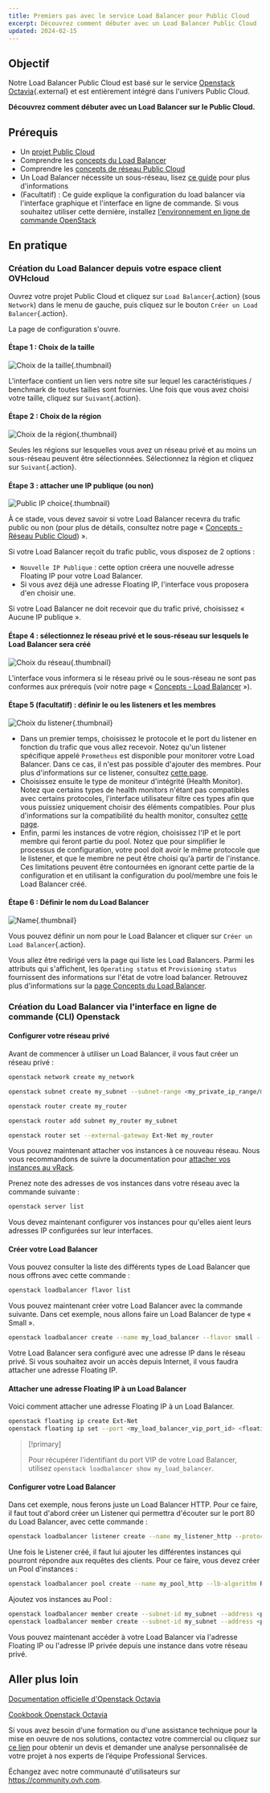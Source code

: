 ```yaml
---
title: Premiers pas avec le service Load Balancer pour Public Cloud
excerpt: Découvrez comment débuter avec un Load Balancer Public Cloud
updated: 2024-02-15
---
```


## Objectif

Notre Load Balancer Public Cloud est basé sur le service [Openstack Octavia](https://wiki.openstack.org/wiki/Octavia){.external} et est entièrement intégré dans l'univers Public Cloud.

**Découvrez comment débuter avec un Load Balancer sur le Public Cloud.**

## Prérequis

- Un [projet Public Cloud](https://www.ovhcloud.com/fr/public-cloud/)
- Comprendre les [concepts du Load Balancer](/pages/public_cloud/public_cloud_network_services/concepts-03-loadbalancer)
- Comprendre les [concepts de réseau Public Cloud](/pages/public_cloud/public_cloud_network_services/concepts-01-public-cloud-networking-concepts)
- Un Load Balancer nécessite un sous-réseau, lisez [ce guide](/pages/public_cloud/public_cloud_network_services/getting-started-07-creating-vrack) pour plus d'informations
- (Facultatif) : Ce guide explique la configuration du load balancer via l'interface graphique et l'interface en ligne de commande. Si vous souhaitez utiliser cette dernière, installez [l'environnement en ligne de commande OpenStack](/pages/public_cloud/compute/prepare_the_environment_for_using_the_openstack_api)


## En pratique

### Création du Load Balancer depuis votre espace client OVHcloud

Ouvrez votre projet Public Cloud et cliquez sur `Load Balancer`{.action} (sous `Network`) dans le menu de gauche, puis cliquez sur le bouton `Créer un Load Balancer`{.action}.

La page de configuration s'ouvre.

#### Étape 1 : Choix de la taille

![Choix de la taille](images/size.png){.thumbnail}

L'interface contient un lien vers notre site sur lequel les caractéristiques / benchmark de toutes tailles sont fournies. Une fois que vous avez choisi votre taille, cliquez sur `Suivant`{.action}.

#### Étape 2 : Choix de la région

![Choix de la région](images/region.png){.thumbnail}

Seules les régions sur lesquelles vous avez un réseau privé et au moins un sous-réseau peuvent être sélectionnées. Sélectionnez la région et cliquez sur `Suivant`{.action}.

#### Étape 3 : attacher une IP publique (ou non)

![Public IP choice](images/floating_IP.png){.thumbnail}

À ce stade, vous devez savoir si votre Load Balancer recevra du trafic public ou non (pour plus de détails, consultez notre page « [Concepts - Réseau Public Cloud](/pages/public_cloud/public_cloud_network_services/concepts-01-public-cloud-networking-concepts)) ». 

Si votre Load Balancer reçoit du trafic public, vous disposez de 2 options :

- `Nouvelle IP Publique` : cette option créera une nouvelle adresse Floating IP pour votre Load Balancer. 
- Si vous avez déjà une adresse Floating IP, l'interface vous proposera d'en choisir une.

Si votre Load Balancer ne doit recevoir que du trafic privé, choisissez « Aucune IP publique ».

#### Étape 4 : sélectionnez le réseau privé et le sous-réseau sur lesquels le Load Balancer sera créé

![Choix du réseau](images/private_network.png){.thumbnail}

L'interface vous informera si le réseau privé ou le sous-réseau ne sont pas conformes aux prérequis (voir notre page « [Concepts - Load Balancer](/pages/public_cloud/public_cloud_network_services/concepts-03-loadbalancer#network-prerequisites) »).

#### Étape 5 (facultatif) : définir le ou les listeners et les membres

![Choix du listener](images/listener.png){.thumbnail}

- Dans un premier temps, choisissez le protocole et le port du listener en fonction du trafic que vous allez recevoir. Notez qu'un listener spécifique appelé `Prometheus` est disponible pour monitorer votre Load Balancer. Dans ce cas, il n'est pas possible d'ajouter des membres. Pour plus d'informations sur ce listener, consultez [cette page](/pages/public_cloud/public_cloud_network_services/technical-resources-02-octavia-monitoring-prometheus).
- Choisissez ensuite le type de moniteur d'intégrité (Health Monitor). Notez que certains types de health monitors n'étant pas compatibles avec certains protocoles, l'interface utilisateur filtre ces types afin que vous puissiez uniquement choisir des éléments compatibles. Pour plus d'informations sur la compatibilité du health monitor, consultez [cette page](/pages/public_cloud/public_cloud_network_services/concepts-01-public-cloud-networking-concepts).
- Enfin, parmi les instances de votre région, choisissez l'IP et le port membre qui feront partie du pool. Notez que pour simplifier le processus de configuration, votre pool doit avoir le même protocole que le listener, et que le membre ne peut être choisi qu'à partir de l'instance. Ces limitations peuvent être contournées en ignorant cette partie de la configuration et en utilisant la configuration du pool/membre une fois le Load Balancer créé. 

#### Étape 6 : Définir le nom du Load Balancer 

![Name](images/name.png){.thumbnail}

Vous pouvez définir un nom pour le Load Balancer et cliquer sur `Créer un Load Balancer`{.action}.

Vous allez être redirigé vers la page qui liste les Load Balancers. Parmi les attributs qui s'affichent, les `Operating status` et `Provisioning status` fournissent des informations sur l'état de votre load balancer. Retrouvez plus d'informations sur la [page Concepts du Load Balancer](/pages/public_cloud/public_cloud_network_services/concepts-03-loadbalancer#operating-provisioning-status).

### Création du Load Balancer via l'interface en ligne de commande (CLI) Openstack

#### Configurer votre réseau privé

Avant de commencer à utiliser un Load Balancer, il vous faut créer un réseau privé :

```bash
openstack network create my_network

openstack subnet create my_subnet --subnet-range <my_private_ip_range/mask> --network my_network --no-dhcp

openstack router create my_router

openstack router add subnet my_router my_subnet

openstack router set --external-gateway Ext-Net my_router
```

Vous pouvez maintenant attacher vos instances à ce nouveau réseau. Nous vous recommandons de suivre la documentation pour [attacher vos instances au vRack](/pages/public_cloud/public_cloud_network_services/getting-started-07-creating-vrack#instance-integration). 

Prenez note des adresses de vos instances dans votre réseau avec la commande suivante :

```bash
openstack server list
```

Vous devez maintenant configurer vos instances pour qu'elles aient leurs adresses IP configurées sur leur interfaces.

#### Créer votre Load Balancer

Vous pouvez consulter la liste des différents types de Load Balancer que nous offrons avec cette commande :

```bash
openstack loadbalancer flavor list
```

Vous pouvez maintenant créer votre Load Balancer avec la commande suivante. Dans cet exemple, nous allons faire un Load Balancer de type « Small ».

```bash
openstack loadbalancer create --name my_load_balancer --flavor small --vip-subnet-id my_subnet
```

Votre Load Balancer sera configuré avec une adresse IP dans le réseau privé. Si vous souhaitez avoir un accès depuis Internet, il vous faudra attacher une adresse Floating IP.

#### Attacher une adresse Floating IP à un Load Balancer

Voici comment attacher une adresse Floating IP à un Load Balancer.

```bash
openstack floating ip create Ext-Net
openstack floating ip set --port <my_load_balancer_vip_port_id> <floating_ip>
```

> [!primary]
>
> Pour récupérer l'identifiant du port VIP de votre Load Balancer, utilisez `openstack loadbalancer show my_load_balancer`.

#### Configurer votre Load Balancer

Dans cet exemple, nous ferons juste un Load Balancer HTTP. Pour ce faire, il faut tout d'abord créer un Listener qui permettra d'écouter sur le port 80 du Load Balancer, avec cette commande :

```bash
openstack loadbalancer listener create --name my_listener_http --protocol HTTP --protocol-port 80 my_loadbalancer
```

Une fois le Listener créé, il faut lui ajouter les différentes instances qui pourront répondre aux requêtes des clients. Pour ce faire, vous devez créer un Pool d'instances :

```bash
openstack loadbalancer pool create --name my_pool_http --lb-algorithm ROUND_ROBIN --listener my_listener --protocol HTTP
```

Ajoutez vos instances au Pool :

```bash
openstack loadbalancer member create --subnet-id my_subnet --address <private_ip_instance_1> --protocol-port 80 my_pool
openstack loadbalancer member create --subnet-id my_subnet --address <private_ip_instance_2> --protocol-port 80 my_pool
```

Vous pouvez maintenant accéder à votre Load Balancer via l'adresse Floating IP ou l'adresse IP privée depuis une instance dans votre réseau privé.

## Aller plus loin

[Documentation officielle d'Openstack Octavia](https://docs.openstack.org/octavia/latest/)

[Cookbook Openstack Octavia](https://docs.openstack.org/octavia/latest/user/guides/basic-cookbook.html)

Si vous avez besoin d'une formation ou d'une assistance technique pour la mise en oeuvre de nos solutions, contactez votre commercial ou cliquez sur [ce lien](https://www.ovhcloud.com/fr/professional-services/) pour obtenir un devis et demander une analyse personnalisée de votre projet à nos experts de l’équipe Professional Services. 

Échangez avec notre communauté d'utilisateurs sur <https://community.ovh.com>.
